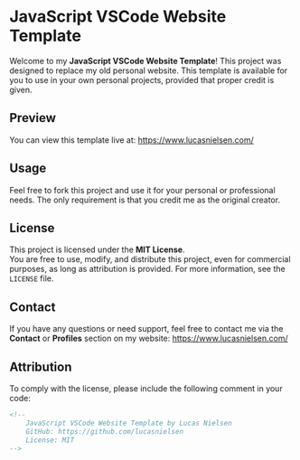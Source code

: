 # JavaScript VSCode Website Template
Welcome to my **JavaScript VSCode Website Template**! This project was designed to replace my old personal website. This template is available for you to use in your own personal projects, provided that proper credit is given.

## Preview
You can view this template live at:
https://www.lucasnielsen.com/

## Usage
Feel free to fork this project and use it for your personal or professional needs. The only requirement is that you credit me as the original creator.

## License
This project is licensed under the **MIT License**.  
You are free to use, modify, and distribute this project, even for commercial purposes, as long as attribution is provided. For more information, see the `LICENSE` file.

## Contact
If you have any questions or need support, feel free to contact me via the **Contact** or **Profiles** section on my website:
https://www.lucasnielsen.com/

## Attribution
To comply with the license, please include the following comment in your code:  
```html
<!-- 
    JavaScript VSCode Website Template by Lucas Nielsen
    GitHub: https://github.com/lucasnielsen
    License: MIT 
-->
```

